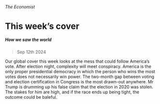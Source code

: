 ###### The Economist
# This week’s cover 
##### How we saw the world 
> Sep 12th 2024 
Our global cover this week looks at the mess that could follow America’s vote. After election night, complexity will meet conspiracy. America is the only proper presidential democracy in which the person who wins the most votes does not necessarily win power. The two-month gap between voting and election certification in Congress is the most drawn-out anywhere. Mr Trump is drumming up his false claim that the election in 2020 was stolen. The stakes for him are high, and if the race ends up being tight, the outcome could be baleful.
